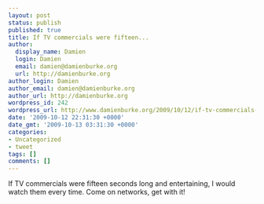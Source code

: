 ```yaml
---
layout: post
status: publish
published: true
title: If TV commercials were fifteen...
author:
  display_name: Damien
  login: Damien
  email: damien@damienburke.org
  url: http://damienburke.org
author_login: Damien
author_email: damien@damienburke.org
author_url: http://damienburke.org
wordpress_id: 242
wordpress_url: http://www.damienburke.org/2009/10/12/if-tv-commercials-were-fifteen-2/
date: '2009-10-12 22:31:30 +0000'
date_gmt: '2009-10-13 03:31:30 +0000'
categories:
- Uncategorized
- tweet
tags: []
comments: []
---
```

<p>If TV commercials were fifteen seconds long and entertaining, I would watch them every time. Come on networks, get with it!</p>
